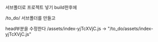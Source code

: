 서브폴더로 프로젝트 넣기
build한후에

/to_do/ 서브폴더를 만들고

head부분을 수정한다
/assets/index-yjTcXVjC.js
-> "/to_do/assets/index-yjTcXVjC.js"

  <head>
    <meta charset="UTF-8" />
    <link rel="icon" type="image/svg+xml" href="/vite.svg" />
    <meta name="viewport" content="width=device-width, initial-scale=1.0" />
    <title>Vite + React + TS</title>
    <script type="module" crossorigin src="/to_do/assets/index-yjTcXVjC.js"></script>
    <link rel="stylesheet" crossorigin href="/to_do/assets/index-BswAmVUE.css" />
  </head>
